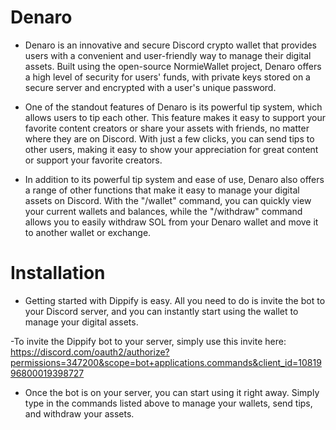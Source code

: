 # Denaro

- Denaro is an innovative and secure Discord crypto wallet that provides users with a convenient and user-friendly way to manage their digital assets. Built using the open-source NormieWallet project, Denaro offers a high level of security for users' funds, with private keys stored on a secure server and encrypted with a user's unique password.

- One of the standout features of Denaro is its powerful tip system, which allows users to tip each other. This feature makes it easy to support your favorite content creators or share your assets with friends, no matter where they are on Discord. With just a few clicks, you can send tips to other users, making it easy to show your appreciation for great content or support your favorite creators.

- In addition to its powerful tip system and ease of use, Denaro also offers a range of other functions that make it easy to manage your digital assets on Discord. With the "/wallet" command, you can quickly view your current wallets and balances, while the "/withdraw" command allows you to easily withdraw SOL from your Denaro wallet and move it to another wallet or exchange.

# Installation
- Getting started with Dippify is easy. All you need to do is invite the bot to your Discord server, and you can instantly start using the wallet to manage your digital assets.

-To invite the Dippify bot to your server, simply use this invite here:
https://discord.com/oauth2/authorize?permissions=347200&scope=bot+applications.commands&client_id=1081996800019398727

- Once the bot is on your server, you can start using it right away. Simply type in the commands listed above to manage your wallets, send tips, and withdraw your assets.
